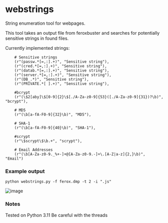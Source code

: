 # webstrings
String enumeration tool for webpages.

This tool takes an output file from feroxbuster and searches for potentially sensitive strings in found files.

Currently implemented strings:

        # Sensitive strings
        (r"(passw.*[=,:].+)", "Sensitive string"),
        (r"(cred.*[=,:].+)", "Sensitive string"),
        (r"(datab.*[=,:].+)", "Sensitive string"),
        (r"(server.*[=,:].+)", "Sensitive string"),
        (r"(DB_.*)", "Sensitive string"),
        (r"(PRIVATE.*[ ].+)", "Sensitive string"),

        #bcrypt
        (r"(\$2[aby]\$[0-9]{2}\$[./A-Za-z0-9]{53}([./A-Za-z0-9]{31})?\b)", "bcrypt"),

        # MD5
        (r"(\b[a-fA-F0-9]{32}\b)", "MD5"),

        # SHA-1
        (r"(\b[a-fA-F0-9]{40}\b)", "SHA-1"),

        #scrypt
        (r"\$scrypt\$\b.+", "scrypt"),

        # Email Addresses
        (r"(\b[A-Za-z0-9._%+-]+@[A-Za-z0-9.-]+\.[A-Z|a-z]{2,}\b)", "Email")


### Example output

```python webstrings.py -f ferox.dmp -t 2 -i ".js"```

![image](https://github.com/wxor/webstrings/assets/32234633/3c9e2613-86db-426d-90d6-b6c541e8c09c)

### Notes

Tested on Python 3.11
Be careful with the threads
